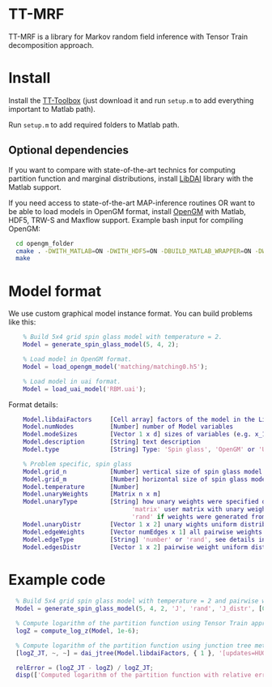 TT-MRF
======

TT-MRF is a library for Markov random field inference with Tensor Train decomposition approach.

Install
=======

Install the [TT-Toolbox](https://github.com/oseledets/TT-Toolbox) (just download it and run `setup.m` to add everything important to Matlab path).

Run `setup.m` to add required folders to Matlab path.

Optional dependencies
---------------------

If you want to compare with state-of-the-art technics for computing partition function and marginal distributions, install [LibDAI](http://staff.science.uva.nl/~jmooij1/libDAI/) library with the Matlab support.

If you need access to state-of-the-art MAP-inference routines OR want to be able to load models in OpenGM format, install [OpenGM](hci.iwr.uni-heidelberg.de/opengm2/) with Matlab, HDF5, TRW-S and Maxflow support. Example bash input for compiling OpenGM:
``` bash
  cd opengm_folder
  cmake . -DWITH_MATLAB=ON -DWITH_HDF5=ON -DBUILD_MATLAB_WRAPPER=ON -DWITH_TRWS=ON -DWITH_MAXFLOW=ON
  make
```


Model format
==============

We use custom graphical model instance format. You can build problems like this:
``` Matlab
	% Build 5x4 grid spin glass model with temperature = 2.
	Model = generate_spin_glass_model(5, 4, 2);

	% Load model in OpenGM format.
	Model = load_opengm_model('matching/matching0.h5');

	% Load model in uai format.
	Model = load_uai_model('RBM.uai');
```

Format details:
``` Matlab
	Model.libdaiFactors     [Cell array] factors of the model in the LibDAI format
	Model.numNodes          [Number] number of Model variables
	Model.modeSizes         [Vector 1 x d] sizes of variables (e.g. x_1 is from {1, ..., modeSizes(1)})
	Model.description       [String] text description
	Model.type              [String] Type: 'Spin glass', 'OpenGM' or 'UAI'

	% Problem specific, spin glass
	Model.grid_n            [Number] vertical size of spin glass model grid
	Model.grid_m            [Number] horizontal size of spin glass model grid
	Model.temperature       [Number]
	Model.unaryWeights      [Matrix n x m]
	Model.unaryType         [String] how unary weights were specified during construction: 'number' if all unary weights equals to one number;
                                  'matrix' user matrix with unary weights was specified;
                                  'rand' if weights were generated from uniform distribution
	Model.unaryDistr        [Vector 1 x 2] unary wights uniform distribution support (e.g. [-1, 1] means that weights are from U(-1, 1))
	Model.edgeWeights       [Vector numEdges x 1] all pairwise weights
	Model.edgeType          [String] 'number' or 'rand', see details in unryType description
	Model.edgesDistr        [Vector 1 x 2] pairwise weight uniform distribution support
```


Example code
==============
``` Matlab
  % Build 5x4 grid spin glass model with temperature = 2 and pairwise weights generated from uniform distribution on [0, 1].
  Model = generate_spin_glass_model(5, 4, 2, 'J', 'rand', 'J_distr', [0, 1]);

  % Compute logarithm of the partition function using Tensor Train approach with rounding precision equals 1e-6.
  logZ = compute_log_z(Model, 1e-6);

  % Compute logarithm of the partition function using junction tree method from the libDAI library.
  [logZ_JT, ~, ~] = dai_jtree(Model.libdaiFactors, { 1 }, '[updates=HUGIN]');

  relError = (logZ_JT - logZ) / logZ_JT;
  disp(['Computed logarithm of the partition function with relative error ', num2str(relError)])
```





